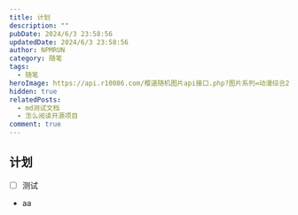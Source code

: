 ```yaml
---
title: 计划
description: ""
pubDate: 2024/6/3 23:58:56
updatedDate: 2024/6/3 23:58:56
author: NPMRUN
category: 随笔
tags:
  - 随笔
heroImage: https://api.r10086.com/樱道随机图片api接口.php?图片系列=动漫综合2
hidden: true
relatedPosts:
  - md测试文档
  - 怎么阅读开源项目
comment: true
---
```


## 计划

- [ ] 测试
- aa
